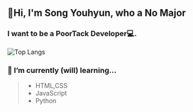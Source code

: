 ## 👋Hi, I'm Song Youhyun, who a No Major
### I want to be a PoorTack Developer💻.
![Top Langs](https://github-readme-stats.vercel.app/api/top-langs/?username=songyouhyun&layout=compact)
**<h3> 🌱 I’m currently (will) learning...</h3>**
> * HTML,CSS
> * JavaScript
> * Python

